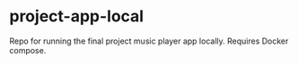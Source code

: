# project-app-local
Repo for running the final project music player app locally. Requires Docker compose.
